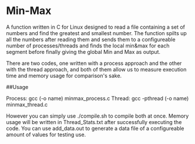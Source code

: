 Min-Max
======

A function written in C for Linux designed to read a file containing a set of numbers and find the greatest and smallest number.
The function spilts up all the numbers after reading them and sends them to a configureable number of processes/threads and finds the local min&max for each segment before finally giving the global Min and Max as output.

There are two codes, one written with a process approach and the other with the thread approach, and both of them allow us to measure execution time and memory usage for comparison's sake.

##Usage

Process: gcc (-o name) minmax\_process.c
Thread:  gcc -pthread (-o name) minmax\_thread.c

However you can simply use ./compile.sh to compile both at once. Memory usage will be written in Thread\_Stats.txt after successfully executing the code. You can use add\_data.out to generate a data file of a configureable amount of values for testing use.
